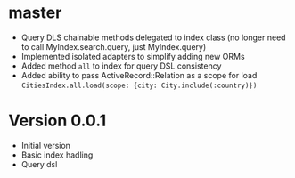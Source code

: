 # master

  * Query DLS chainable methods delegated to index class
    (no longer need to call MyIndex.search.query, just MyIndex.query)
  * Implemented isolated adapters to simplify adding new ORMs
  * Added method `all` to index for query DSL consistency
  * Added ability to pass ActiveRecord::Relation as a scope for load
    `CitiesIndex.all.load(scope: {city: City.include(:country)})`

# Version 0.0.1

  * Initial version
  * Basic index hadling
  * Query dsl
